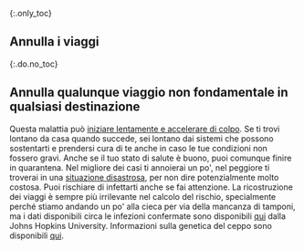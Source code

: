 {:.only_toc}
## Annulla i viaggi

{:.do.no_toc}
## Annulla qualunque viaggio non fondamentale in qualsiasi destinazione

Questa malattia può [iniziare lentamente e accelerare di colpo](https://www.nejm.org/doi/full/10.1056/NEJMoa2001191). Se ti trovi lontano da casa quando succede, sei lontano dai sistemi che possono sostentarti e prendersi cura di te anche in caso le tue condizioni non fossero gravi. Anche se il tuo stato di salute è buono, puoi comunque finire in quarantena. Nel migliore dei casi ti annoierai un po', nel peggiore ti troverai in una [situazione disastrosa](https://twitter.com/alankilbourne2/status/1236541651692204033),
per non dire potenzialmente molto costosa. Puoi rischiare di infettarti anche se fai attenzione. La ricostruzione dei viaggi è sempre più irrilevante nel calcolo del rischio, specialmente perché stiamo andando un po' alla cieca per via della mancanza di tamponi, ma i dati disponibili circa le infezioni confermate sono disponibili [qui](https://gisanddata.maps.arcgis.com/apps/opsdashboard/index.html#/bda7594740fd40299423467b48e9ecf6) dalla Johns Hopkins University. Informazioni sulla genetica del ceppo sono disponibili [qui](https://nextstrain.org/ncov?label=clade:B4&m=div).
